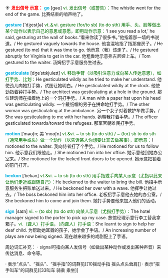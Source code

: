 ☀ <font color="red">**发出信号 示意：**</font>
<font color="sky blue">**go**</font> [ɡəʊ] 
<font color="rgb(227, 108, 9)">vi. 发出信号（或警告）：</font>The whistle went for the end of the game. 比赛结束的哨声响了。

<font color="sky blue">**gesture**</font> ['dӡestʃə] 
<font color="rgb(227, 108, 9)">vt.＆vi. gesture (for/to sb) (to do sth) 用手、头、脸等做出某个动作以表示自己的意思或意愿，即用动作示意：</font>‘I see you read a lot,’ he said, gesturing at the wall of books.“看来你读了很多书。”他指着那一墙的书说道。/ He gestured vaguely towards the house. 他含混地指了指那座房子。/ He gestured (to me) that it was time to go. 他示意（我）该走了。/ He gestured abruptly for Virginia to get in the car. 他粗鲁地示意弗吉尼娅上车。/ Tom gestured to the waiter. 汤姆招手示意服务生过去。
                      
<font color="sky blue">**gesticulate**</font> [dʒeˈstɪkjuleɪt]
<font color="rgb(227, 108, 9)">vi. 移动手臂（以吸引注意力或向某人传达意思），如打手势、比划：</font>He gesticulated wildly as he tried to make her understand. 他使劲儿向她打手势，试图让她明白。/ He gesticulated wildly at the clock. 他使劲指着钟打手势。/ The architect was gesticulating at a hole in the ground. 那位建筑师在指着地上的一个洞打手势。/ A man with a paper hat upon his head was gesticulating wildly. 一个戴纸帽的男子在拼命地打手势。/ The other woman was gesticulating at the ambulance. 另一个女子对着救护车做手势。/ She was gesticulating to me with her hands. 她朝我打着手势。/ The officer gesticulated towards/toward the refugees. 那军官朝难民打手势。

<font color="sky blue">**motion**</font> [ˈməʊʃn; 美 ˈmoʊʃn]
<font color="rgb(227, 108, 9)">vt.&vi. ~ to sb (to do sth) / ~ (for) sb to do sth（通常用手或头）做一个动作（以告诉某人你想要让其去做某事），即示意：</font>I motioned to the waiter. 我向侍者打了个手势。/ He motioned for us to follow him. 他示意我们跟他走。/ She motioned him into her office. 她示意他到她办公室来。/ She motioned for the locked front doors to be opened. 她示意把锁着的前门打开。           

<font color="sky blue">**beckon**</font> [ˈbekən]
<font color="rgb(227, 108, 9)">vt.&vi. ~ to sb (to do sth) 用手指或手向某人示意（尤指以此来让他们走近或跟随自己）：</font>He beckoned to the waiter to bring the bill. 他招手示意服务生把账单送过来。/ He beckoned her over with a wave. 他挥手让她过去。/ The boss beckoned him into her office. 老板招手示意他去她的办公室。/ She beckoned him to come and join them. 她打手势要他来加入他们的活动。           

<font color="sky blue">**sign**</font> [saɪn]
<font color="rgb(227, 108, 9)">vi. ~ (to sb) (to do sth) 向某人示意（尤指打手势）：</font>The hotel manager signed to the porter to pick up my case. 旅馆经理示意行李工替我拿箱子。<font color="rgb(227, 108, 9)">vi.（聋人）打手语，（向聋人）打手语：</font>She learnt to sign to help her deaf child. 为帮助她耳聋的孩子，她学会了手语。/ An increasing number of plays are now being signed. 现在越来越多的戏剧配上了手语。
           
周边词汇补充：
· signal可指向某人发信号（如做出某种动作或发出某种声音）来传达消息、命令等。

· 表示“点头”、“摇头”、“摇手指”的词群见[[10摇动手指 摇头点头耸肩]]
· 表示“招手叫车”的词群见[[33叫车 骑乘 乘坐]]
